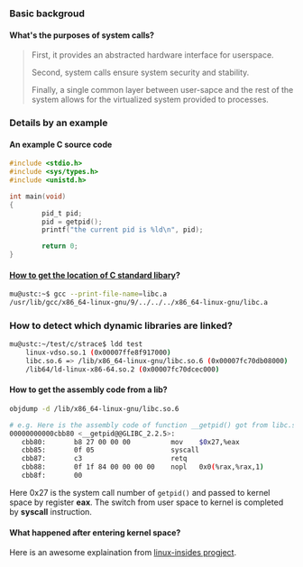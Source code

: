 ### Basic backgroud

#### What's the purposes of system calls?

> First, it provides an abstracted hardware interface for userspace.
> 
> Second, system calls ensure system security and stability.
> 
> Finally, a single common layer between user-sapce and the rest of the system allows for the virtualized system provided to processes.

### Details by an example  

#### An example C source code

```C
#include <stdio.h>
#include <sys/types.h>
#include <unistd.h>

int main(void)
{
        pid_t pid;
        pid = getpid();
        printf("the current pid is %ld\n", pid);

        return 0;
}
```

#### [How to get the location of C standard libary](https://stackoverflow.com/questions/5925678/location-of-c-standard-library?answertab=votes#tab-top)?

```Bash
mu@ustc:~$ gcc --print-file-name=libc.a
/usr/lib/gcc/x86_64-linux-gnu/9/../../../x86_64-linux-gnu/libc.a
```

### How to detect which dynamic libraries are linked?

```Bash
mu@ustc:~/test/c/strace$ ldd test 
	linux-vdso.so.1 (0x00007ffe8f917000)
	libc.so.6 => /lib/x86_64-linux-gnu/libc.so.6 (0x00007fc70db08000)
	/lib64/ld-linux-x86-64.so.2 (0x00007fc70dcec000)
```

#### How to get the assembly code from a lib?

```Bash
objdump -d /lib/x86_64-linux-gnu/libc.so.6

# e.g. Here is the assembly code of function __getpid() got from libc.so.6
00000000000cbb80 <__getpid@@GLIBC_2.2.5>:
   cbb80:       b8 27 00 00 00          mov    $0x27,%eax
   cbb85:       0f 05                   syscall
   cbb87:       c3                      retq
   cbb88:       0f 1f 84 00 00 00 00    nopl   0x0(%rax,%rax,1)
   cbb8f:       00
```
Here 0x27 is the system call number of `getpid()` and passed to kernel space by register __eax__. The switch from user space to kernel is completed by __syscall__ instruction.

#### What happened after entering kernel space?

Here is an awesome explaination from [linux-insides progject](https://github.com/0xAX/linux-insides/blob/master/SysCall/linux-syscall-2.md).
